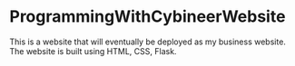 # ProgrammingWithCybineerWebsite
This is a website that will eventually be deployed as my business website. The website is built using HTML, CSS, Flask.
